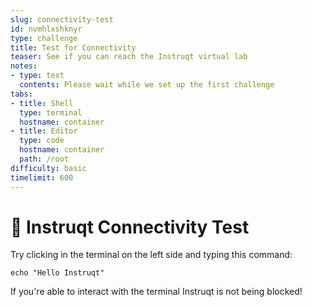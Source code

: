 ```yaml
---
slug: connectivity-test
id: nvmhlxshknyr
type: challenge
title: Test for Connectivity
teaser: See if you can reach the Instruqt virtual lab
notes:
- type: text
  contents: Please wait while we set up the first challenge
tabs:
- title: Shell
  type: terminal
  hostname: container
- title: Editor
  type: code
  hostname: container
  path: /root
difficulty: basic
timelimit: 600
---
```


🤖 Instruqt Connectivity Test
==============

Try clicking in the terminal on the left side and typing this command:

```
echo "Hello Instruqt"
```

If you're able to interact with the terminal Instruqt is not being blocked!